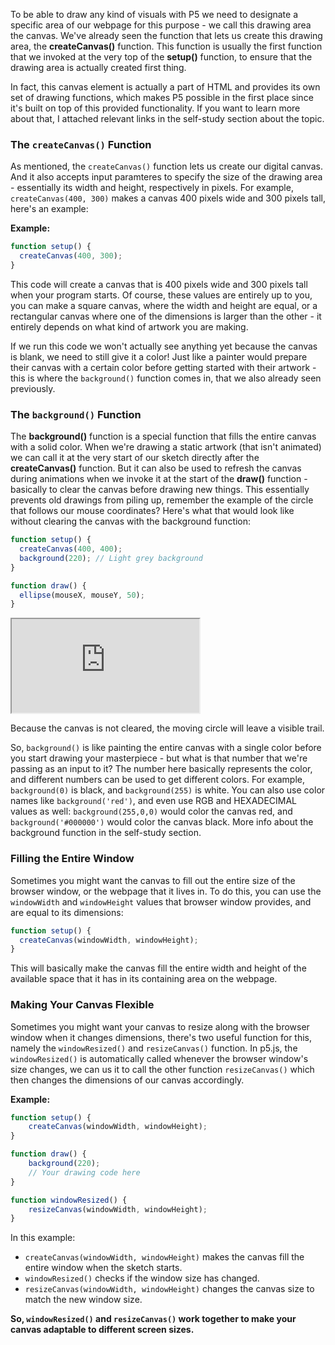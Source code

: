 To be able to draw any kind of visuals with P5 we need to designate a specific area of our webpage for this purpose - we call this drawing area the canvas. We've already seen the function that lets us create this drawing area, the **createCanvas()** function. This function is usually the first function that we invoked at the very top of the **setup()** function, to ensure that the drawing area is actually created first thing.

In fact, this canvas element is actually a part of HTML and provides its own set of drawing functions, which makes P5 possible in the first place since it's built on top of this provided functionality. If you want to learn more about that, I attached relevant links in the self-study section about the topic.


### The `createCanvas()` Function

As mentioned, the `createCanvas()` function lets us create our digital canvas. And it also accepts input paramteres to specify the size of the drawing area - essentially its width and height, respectively in pixels. For example, `createCanvas(400, 300)` makes a canvas 400 pixels wide and 300 pixels tall, here's an example:

**Example:**

```javascript
function setup() {
  createCanvas(400, 300);
}
```

This code will create a canvas that is 400 pixels wide and 300 pixels tall when your program starts. Of course, these values are entirely up to you, you can make a square canvas, where the width and height are equal, or a rectangular canvas where one of the dimensions is larger than the other - it entirely depends on what kind of artwork you are making.

If we run this code we won't actually see anything yet because the canvas is blank, we need to still give it a color! Just like a painter would prepare their canvas with a certain color before getting started with their artwork - this is where the `background()` function comes in, that we also already seen previously.

### The `background()` Function

The **background()** function is a special function that fills the entire canvas with a solid color. When we're drawing a static artwork (that isn't animated) we can call it at the very start of our sketch directly after the **createCanvas()** function. But it can also be used to refresh the canvas during animations when we invoke it at the start of the **draw()** function - basically to clear the canvas before drawing new things. This essentially prevents old drawings from piling up, remember the example of the circle that follows our mouse coordinates? Here's what that would look like without clearing the canvas with the background function:

```javascript
function setup() {
  createCanvas(400, 400);
  background(220); // Light grey background
}

function draw() {
  ellipse(mouseX, mouseY, 50);
}
```

<iframe src="https://editor.p5js.org/AhmadMoussa/full/6oiPSNqZT"></iframe>

Because the canvas is not cleared, the moving circle will leave a visible trail.

So, `background()` is like painting the entire canvas with a single color before you start drawing your masterpiece - but what is that number that we're passing as an input to it? The number here basically represents the color, and different numbers can be used to get different colors. For example, `background(0)` is black, and `background(255)` is white. You can also use color names like `background('red')`, and even use RGB and HEXADECIMAL values as well: `background(255,0,0)` would color the canvas red, and `background('#000000')` would color the canvas black. More info about the background function in the self-study section.


### Filling the Entire Window

Sometimes you might want the canvas to fill out the entire size of the browser window, or the webpage that it lives in. To do this, you can use the `windowWidth` and `windowHeight` values that browser window provides, and are equal to its dimensions:

```javascript
function setup() {
  createCanvas(windowWidth, windowHeight);
}
```

This will basically make the canvas fill the entire width and height of the available space that it has in its containing area on the webpage.

### Making Your Canvas Flexible

Sometimes you might want your canvas to resize along with the browser window when it changes dimensions, there's two useful function for this, namely the `windowResized()` and `resizeCanvas()` function. In p5.js, the `windowResized()` is automatically called whenever the browser window's size changes, we can us it to call the other function `resizeCanvas()` which then changes the dimensions of our canvas accordingly.

**Example:**

```javascript
function setup() {
    createCanvas(windowWidth, windowHeight);
}

function draw() {
    background(220);
    // Your drawing code here
}

function windowResized() {
    resizeCanvas(windowWidth, windowHeight);
}
```

In this example:
* `createCanvas(windowWidth, windowHeight)` makes the canvas fill the entire window when the sketch starts.
* `windowResized()` checks if the window size has changed.
* `resizeCanvas(windowWidth, windowHeight)` changes the canvas size to match the new window size.

**So, `windowResized()` and `resizeCanvas()` work together to make your canvas adaptable to different screen sizes.** 




